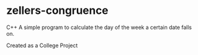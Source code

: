 # zellers-congruence
C++
A simple program to calculate the day of the week a certain date falls on.

Created as a College Project
